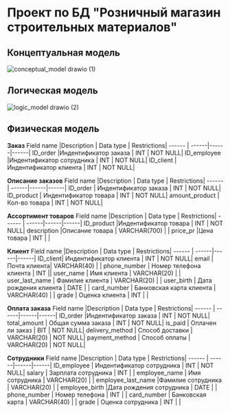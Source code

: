 # Проект по БД "Розничный магазин строительных материалов"

## Концептуальная модель
![conceptual_model drawio (1)](https://user-images.githubusercontent.com/65976385/161466593-456fee18-08a9-48bb-8e51-66d5382adba6.svg)


## Логическая модель
![logic_model drawio (2)](https://user-images.githubusercontent.com/65976385/167273163-ed39e391-f508-4383-8602-d9c8daf07273.svg)

## Физическая модель

**Заказ**
Field name |Description | Data type | Restrictions|
------ | ------|------|------|
ID_order |Индентификатор заказа  |  INT | NOT NULL|
ID_employee |Индентификатор сотрудника  | INT | NOT NULL| 
ID_client  | Индентификатор клиента | INT | NOT NULL|

**Описание заказов**
Field name |Description | Data type | Restrictions|
------ | ------|------|------|
ID_order |  Индентификатор заказа |  INT | NOT NULL|
ID_product | Индентификатор товара  | INT | NOT NULL| 
amount_product | Кол-во товара   | INT | NOT NULL|

**Ассортимент товаров**
Field name |Description | Data type | Restrictions|
------ | ------|------|------|
ID_product |Индентификатор товара  |  INT | NOT NULL|
description |Описание товара   | VARCHAR(700) | | 
price_pr  |Цена товара | INT | |

**Клиент**
Field name |Description | Data type | Restrictions|
------ | ------|------|------|
ID_client| Индентификатор клиента   |  INT | NOT NULL|
email  | Почта клиента| VARCHAR(40) | | 
phone_number | Номер телефона клиента  | INT ||
user_name  | Имя клиента | VARCHAR(20) | |
user_last_name | Фамилие клиента | VARCHAR(20) | |
user_birth | Дата рождения клиента | DATE | |
card_number | Банковская карта клиента | VARCHAR(40) | |
grade | Оценка клиента | INT | |

**Оплата заказа**
Field name |Description | Data type | Restrictions|
------ | ------|------|------|
ID_order |Индентификатор заказа |  INT | NOT NULL|
total_amount | Общая сумма заказа | INT | NOT NULL| 
is_paid | Оплачен ли заказ | BIT | NOT NULL|
delivery_method |  Способ доставки |  VARCHAR(20) | NOT NULL|
payment_method | Способ оплаты | VARCHAR(20) | NOT NULL| 

**Сотрудники**
Field name |Description | Data type | Restrictions|
------ | ------|------|------|
ID_employee | Индентификатор сотрудника  |  INT | NOT NULL|
salary  | Зарплата сотрудника | INT | | 
employee_name | Имя сотрудника | VARCHAR(20) | |
employee_last_name |Фамилие сотрудника  | VARCHAR(20) | |
employee_birth |Дата рождения сотрудника  | DATE | | 
phone_number | Номер телефона  | INT | |
card_number  | Банковская карта |  VARCHAR(40) | |
grade | Оценка сотрудника | INT | |
